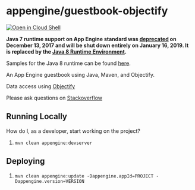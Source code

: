 # appengine/guestbook-objectify
<a href="https://console.cloud.google.com/cloudshell/open?git_repo=https://github.com/GoogleCloudPlatform/java-docs-samples&page=editor&open_in_editor=appengine/guestbook-cloud-datastore/README.md">
<img alt="Open in Cloud Shell" src ="http://gstatic.com/cloudssh/images/open-btn.png"></a>

**Java 7 runtime support on App Engine standard was [deprecated](https://cloud.google.com/appengine/docs/deprecations/java7) on
December 13, 2017 and will be shut down entirely on January 16, 2019. It is replaced by the
[Java 8 Runtime Environment](https://cloud.google.com/appengine/docs/standard/java/runtime-java8).**

Samples for the Java 8 runtime can be found [here](/appengine-java8).

An App Engine guestbook using Java, Maven, and Objectify.

Data access using [Objectify](https://github.com/objectify/objectify)

Please ask questions on [Stackoverflow](http://stackoverflow.com/questions/tagged/google-app-engine)

## Running Locally

How do I, as a developer, start working on the project?

1. `mvn clean appengine:devserver`

## Deploying

1. `mvn clean appengine:update -Dappengine.appId=PROJECT -Dappengine.version=VERSION`
